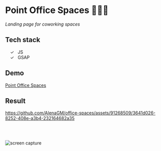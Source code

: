 # Point Office Spaces 👩‍💻🏢

_Landing page for coworking spaces_ <br>

## Tech stack

&nbsp;&nbsp;&nbsp;&nbsp;&check;&nbsp;&nbsp; JS<br>
&nbsp;&nbsp;&nbsp;&nbsp;&check;&nbsp;&nbsp; GSAP<br>

## Demo

[Point Office Spaces]

## Result


https://github.com/AlenaGM/office-spaces/assets/91268509/3641d026-8252-408e-a3b4-232164682a35


<br><br>

<img alt="screen capture" src="../main/img/pointofficespaces.mp4">

<br><br>

[Point Office Spaces]: point-office-spaces.netlify.app/
